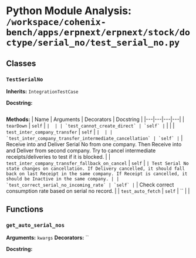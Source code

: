 # Python Module Analysis: `/workspace/cohenix-bench/apps/erpnext/erpnext/stock/doctype/serial_no/test_serial_no.py`

## Classes

### `TestSerialNo`
**Inherits:** `IntegrationTestCase`


**Docstring:**
```

```

**Methods:**
| Name | Arguments | Decorators | Docstring |
|---|---|---|---|
| `tearDown` | `self` | `` |  |
| `test_cannot_create_direct` | `self` | `` |  |
| `test_inter_company_transfer` | `self` | `` |  |
| `test_inter_company_transfer_intermediate_cancellation` | `self` | `` | Receive into and Deliver Serial No from one company.
Then Receive into and Deliver from second company.
Try to cancel intermediate receipts/deliveries to test if it is blocked. |
| `test_inter_company_transfer_fallback_on_cancel` | `self` | `` | Test Serial No state changes on cancellation.
If Delivery cancelled, it should fall back on last Receipt in the same company.
If Receipt is cancelled, it should be Inactive in the same company. |
| `test_correct_serial_no_incoming_rate` | `self` | `` | Check correct consumption rate based on serial no record. |
| `test_auto_fetch` | `self` | `` |  |





## Functions

### `get_auto_serial_nos`
**Arguments:** `kwargs`
**Decorators:** ``

**Docstring:**
```

```

